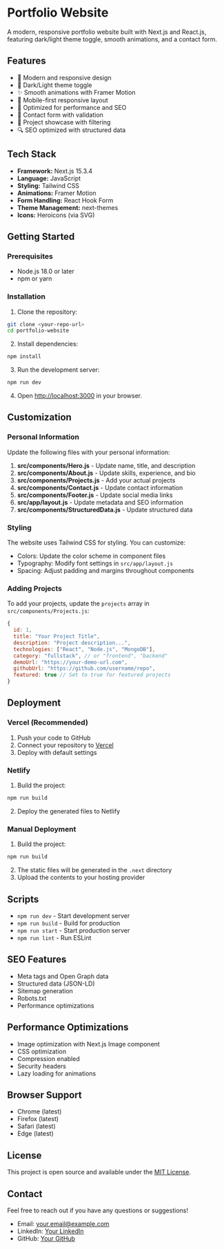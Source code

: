 # Portfolio Website

A modern, responsive portfolio website built with Next.js and React.js, featuring dark/light theme toggle, smooth animations, and a contact form.

## Features

- 🌟 Modern and responsive design
- 🌙 Dark/Light theme toggle
- ✨ Smooth animations with Framer Motion
- 📱 Mobile-first responsive layout
- 🚀 Optimized for performance and SEO
- 📧 Contact form with validation
- 🎨 Project showcase with filtering
- 🔍 SEO optimized with structured data

## Tech Stack

- **Framework:** Next.js 15.3.4
- **Language:** JavaScript
- **Styling:** Tailwind CSS
- **Animations:** Framer Motion
- **Form Handling:** React Hook Form
- **Theme Management:** next-themes
- **Icons:** Heroicons (via SVG)

## Getting Started

### Prerequisites

- Node.js 18.0 or later
- npm or yarn

### Installation

1. Clone the repository:
```bash
git clone <your-repo-url>
cd portfolio-website
```

2. Install dependencies:
```bash
npm install
```

3. Run the development server:
```bash
npm run dev
```

4. Open [http://localhost:3000](http://localhost:3000) in your browser.

## Customization

### Personal Information

Update the following files with your personal information:

1. **src/components/Hero.js** - Update name, title, and description
2. **src/components/About.js** - Update skills, experience, and bio
3. **src/components/Projects.js** - Add your actual projects
4. **src/components/Contact.js** - Update contact information
5. **src/components/Footer.js** - Update social media links
6. **src/app/layout.js** - Update metadata and SEO information
7. **src/components/StructuredData.js** - Update structured data

### Styling

The website uses Tailwind CSS for styling. You can customize:

- Colors: Update the color scheme in component files
- Typography: Modify font settings in `src/app/layout.js`
- Spacing: Adjust padding and margins throughout components

### Adding Projects

To add your projects, update the `projects` array in `src/components/Projects.js`:

```javascript
{
  id: 1,
  title: "Your Project Title",
  description: "Project description...",
  technologies: ["React", "Node.js", "MongoDB"],
  category: "fullstack", // or "frontend", "backend"
  demoUrl: "https://your-demo-url.com",
  githubUrl: "https://github.com/username/repo",
  featured: true // Set to true for featured projects
}
```

## Deployment

### Vercel (Recommended)

1. Push your code to GitHub
2. Connect your repository to [Vercel](https://vercel.com)
3. Deploy with default settings

### Netlify

1. Build the project:
```bash
npm run build
```

2. Deploy the generated files to Netlify

### Manual Deployment

1. Build the project:
```bash
npm run build
```

2. The static files will be generated in the `.next` directory
3. Upload the contents to your hosting provider

## Scripts

- `npm run dev` - Start development server
- `npm run build` - Build for production
- `npm run start` - Start production server
- `npm run lint` - Run ESLint

## SEO Features

- Meta tags and Open Graph data
- Structured data (JSON-LD)
- Sitemap generation
- Robots.txt
- Performance optimizations

## Performance Optimizations

- Image optimization with Next.js Image component
- CSS optimization
- Compression enabled
- Security headers
- Lazy loading for animations

## Browser Support

- Chrome (latest)
- Firefox (latest)
- Safari (latest)
- Edge (latest)

## License

This project is open source and available under the [MIT License](LICENSE).

## Contact

Feel free to reach out if you have any questions or suggestions!

- Email: your.email@example.com
- LinkedIn: [Your LinkedIn](https://linkedin.com/in/yourusername)
- GitHub: [Your GitHub](https://github.com/yourusername)
